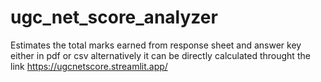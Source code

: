 # ugc_net_score_analyzer
Estimates the total marks earned from response sheet and answer key either in pdf or csv alternatively it can be directly calculated throught the link https://ugcnetscore.streamlit.app/
